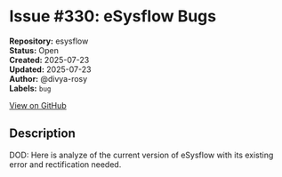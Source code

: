 # Issue #330: eSysflow Bugs

**Repository:** esysflow  
**Status:** Open  
**Created:** 2025-07-23  
**Updated:** 2025-07-23  
**Author:** @divya-rosy  
**Labels:** `bug`  

[View on GitHub](https://github.com/Simtestlab/esysflow/issues/330)

## Description

DOD: Here is analyze of the current version of eSysflow with its existing error and rectification needed.